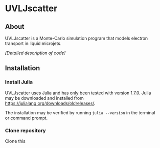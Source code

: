 # UVLJscatter

## About

UVLJscatter is a Monte-Carlo simulation program that models electron transport in liquid microjets.

*[Detailed description of code]*


## Installation

### Install Julia

UVLJscatter uses Julia and has only been tested with version 1.7.0. Julia may be downloaded and installed from <https://julialang.org/downloads/oldreleases/>.

The installation may be verified by running `julia --version` in the terminal or command prompt.

### Clone repository

Clone this

